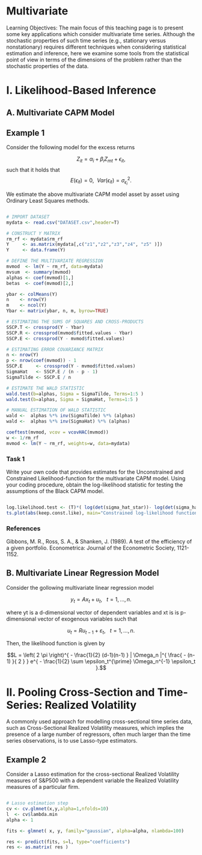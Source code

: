 # Multivariate

Learning Objectives: The main focus of this teaching page is to present some key applications which consider multivariate time series. Although the stochastic properties of such time series (e.g., stationary versus nonstationary) requires different techniques when considering statistical estimation and inference, here we examine some tools from the statistical point of view in terms of the dimensions of the problem rather than the stochastic properties of the data.  

# I. Likelihood-Based Inference

## A. Multivariate CAPM Model

## Example 1

Consider the following model for the excess returns 

$$Z_{it} = \alpha_i + \beta_i Z_{mt} + \epsilon_{it},$$ 
such that it holds that  
$$E ( \epsilon_{it} ) = 0, \ \  Var( \epsilon_{it} ) = \sigma_{\epsilon_i}^2.$$ 

We estimate the above multivariate CAPM model asset by asset using Ordinary Least Squares methods.

```R

# IMPORT DATASET
mydata <- read.csv("DATASET.csv",header=T)

# CONSTRUCT Y MATRIX
rm_rf <- mydata$rm_rf
Y     <- as.matrix(mydata[,c("z1","z2","z3","z4", "z5" )])
Y     <- data.frame(Y)

# DEFINE THE MULTIVARIATE REGRESSION
mvmod  <- lm(Y ~ rm_rf, data=mydata)
mvsum  <- summary(mvmod)
alphas <- coef(mvmod)[1,]
betas  <- coef(mvmod)[2,]

ybar <- colMeans(Y)
n    <- nrow(Y)
m    <- ncol(Y)
Ybar <- matrix(ybar, n, m, byrow=TRUE)

# ESTIMATING THE SUMS OF SQUARES AND CROSS-PRODUCTS
SSCP.T <- crossprod(Y - Ybar)
SSCP.R <- crossprod(mvmod$fitted.values - Ybar)
SSCP.E <- crossprod(Y - mvmod$fitted.values)

# ESTIMATING ERROR COVARIANCE MATRIX 
n <- nrow(Y)
p <- nrow(coef(mvmod)) - 1
SSCP.E     <- crossprod(Y - mvmod$fitted.values)
SigmaHat   <- SSCP.E / (n - p - 1)
SigmaTilde <- SSCP.E / n

# ESTIMATE THE WALD STATISTIC
wald.test(b=alphas, Sigma = SigmaTilde, Terms=1:5 )
wald.test(b=alphas, Sigma = SigmaHat, Terms=1:5 )

# MANUAL ESTIMATION OF WALD STATISTIC
wald <-  alphas %*% inv(SigmaTilde) %*% (alphas)
wald <-  alphas %*% inv(SigmaHat) %*% (alphas)

coeftest(mvmod, vcov = vcovHAC(mvmod))
w <- 1/rm_rf
mvmod <- lm(Y ~ rm_rf, weights=w, data=mydata)

```

### Task 1

Write your own code that provides estimates for the Unconstrained and Constrained Likelihood-function for the multivariate CAPM model. Using your coding procedure, obtain the log-likelihood statistic for testing the assumptions of the Black CAPM model.  

```R

log.likelihood.test <- (T)*( log(det(sigma_hat_star))- log(det(sigma_hat)) )
ts.plot(abs(keep.const.like), main="Constrained log-likelihood function", xlab="Interval Estimation on the grid[-2,2]")

```

### References

Gibbons, M. R., Ross, S. A., & Shanken, J. (1989). A test of the efficiency of a given portfolio. Econometrica: Journal of the Econometric Society, 1121-1152.


## B. Multivariate Linear Regression Model

Consider the gollowing multivariate linear regression model 

$$y_t = A x_t + u_t, \ \ \ t = 1,...,n.$$

where yt is a d-dimensional vector of dependent variables and xt is is p-dimensional vector of exogenous variables such that 

$$u_t = R u_{t-1} + \varepsilon_t, \ \ \ t = 1,...,n.$$

Then, the likelihood function is given by 

$$L = \left( 2 \pi \right)^{ - \frac{1}{2} (d-1)(n-1) } | \Omega_n |^{ \frac{ - (n-1) }{ 2 } } e^{ - \frac{1}{2} \sum \epsilon_t^{\prime} \Omega_n^{-1}  \epsilon_t }.$$

# II. Pooling Cross-Section and Time-Series: Realized Volatility  

A commonly used approach for modelling cross-sectional time series data, such as Cross-Sectional Realized Volatility measures, which implies the presence of a large number of regressors, often much larger than the time series observations, is to use Lasso-type estimators.

## Example 2

Consider a Lasso estimation for the cross-sectional Realized Volatility measures of S&P500 with a dependent variable the Realized Volatility measures of a particular firm. 

```R

# Lasso estimation step
cv <- cv.glmnet(x,y,alpha=1,nfolds=10)
l  <- cv$lambda.min
alpha <- 1

fits <- glmnet( x, y, family="gaussian", alpha=alpha, nlambda=100)

res <- predict(fits, s=l, type="coefficients")
res <- as.matrix( res )


```



